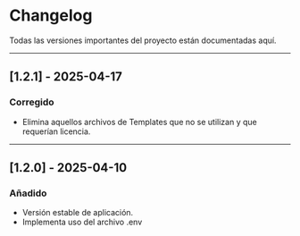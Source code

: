 # Changelog

Todas las versiones importantes del proyecto están documentadas aquí.  

---

## [1.2.1] - 2025-04-17

### Corregido
- Elimina aquellos archivos de Templates que no se utilizan y que requerían licencia.

---

## [1.2.0] - 2025-04-10
### Añadido
- Versión estable de aplicación.
- Implementa uso del archivo .env
